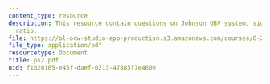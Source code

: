 ```yaml
---
content_type: resource
description: This resource contain questions on Johnson UBV system, signal-to-noise
  ratio.
file: https://ol-ocw-studio-app-production.s3.amazonaws.com/courses/8-284-modern-astrophysics-spring-2006/f1b20165e45fdaef021347885f7e460e_ps2.pdf
file_type: application/pdf
resourcetype: Document
title: ps2.pdf
uid: f1b20165-e45f-daef-0213-47885f7e460e
---
```

